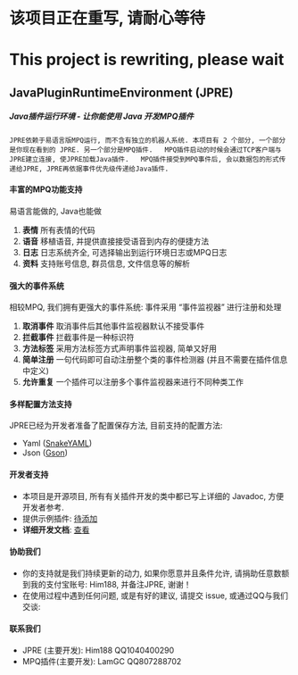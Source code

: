
# **该项目正在重写, 请耐心等待**
# **This project is rewriting, please wait**

##  JavaPluginRuntimeEnvironment  (JPRE)

##### Java插件运行环境 - 让你能使用 Java 开发MPQ插件

`
JPRE依赖于易语言版MPQ运行, 而不含有独立的机器人系统.
本项目有 2 个部分, 一个部分是你现在看到的 JPRE. 另一个部分是MPQ插件.  
MPQ插件启动的时候会通过TCP客户端与JPRE建立连接, 使JPRE加载Java插件.  
MPQ插件接受到MPQ事件后, 会以数据包的形式传递给JPRE, JPRE再依据事件优先级传递给Java插件.  
`

#### 丰富的MPQ功能支持  
易语言能做的, Java也能做  
1.  **表情** 所有表情的代码   
2.  **语音** 移植语音, 并提供直接接受语音到内存的便捷方法  
3.  **日志** 日志系统齐全, 可选择输出到运行环境日志或MPQ日志  
4.  **资料** 支持账号信息, 群员信息, 文件信息等的解析  

#### 强大的事件系统
相较MPQ, 我们拥有更强大的事件系统:
事件采用 “事件监视器” 进行注册和处理
1. **取消事件**  取消事件后其他事件监视器默认不接受事件
2. **拦截事件**  拦截事件是一种标识符
3. **方法标签**  采用方法标签方式声明事件监视器, 简单又好用
4. **简单注册** 一句代码即可自动注册整个类的事件检测器 (并且不需要在插件信息中定义)
5. **允许重复** 一个插件可以注册多个事件监视器来进行不同种类工作

#### 多样配置方法支持  
JPRE已经为开发者准备了配置保存方法, 目前支持的配置方法:
- Yaml (<a href="http://mvnrepository.com/artifact/org.yaml/snakeyaml">SnakeYAML</a>)
- Json (<a href="https://github.com/google/gson">Gson</a>)

#### 开发者支持
- 本项目是开源项目, 所有有关插件开发的类中都已写上详细的 Javadoc, 方便开发者参考.
- 提供示例插件: <a href="https://github.com/Him188/CQ-JPRE/">待添加</a>
- **详细开发文档**: <a href="https://github.com/Him188/CQ-JPRE/blob/master/Development.md">查看</a>
  
#### 协助我们
- 你的支持就是我们持续更新的动力, 如果你愿意并且条件允许, 请捐助任意数额到我的支付宝账号: Him188, 并备注JPRE, 谢谢！
- 在使用过程中遇到任何问题, 或是有好的建议, 请提交 issue, 或通过QQ与我们交谈:

#### 联系我们
- JPRE (主要开发): Him188  QQ1040400290
- MPQ插件(主要开发): LamGC  QQ807288702
